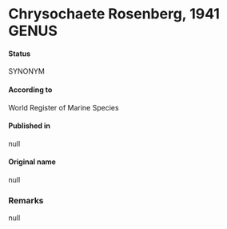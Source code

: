 Chrysochaete Rosenberg, 1941 GENUS
=======

#### Status
SYNONYM

#### According to
World Register of Marine Species

#### Published in
null

#### Original name
null

### Remarks
null
